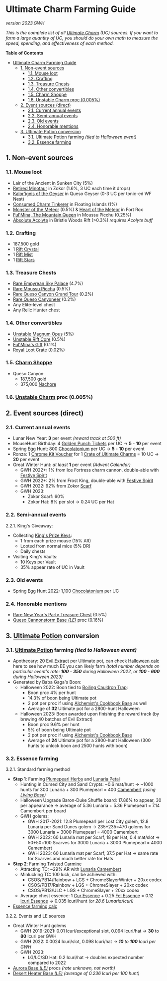 # Ultimate Charm Farming Guide
*version 2023.GWH*

*This is the complete list of all [Ultimate Charm](https://www.mousehuntgame.com/item.php?item_type=ultimate_trinket) (UC) sources. If you want to farm a large quantity of UC, you should do your own math to measure the speed, spending, and effectiveness of each method.*

**Table of Contents**
- [Ultimate Charm Farming Guide](#ultimate-charm-farming-guide)
  - [1. Non-event sources](#1-non-event-sources)
    - [1.1. Mouse loot](#11-mouse-loot)
    - [1.2. Crafting](#12-crafting)
    - [1.3. Treasure Chests](#13-treasure-chests)
    - [1.4. Other convertibles](#14-other-convertibles)
    - [1.5. Charm Shoppe](#15-charm-shoppe)
    - [1.6. Unstable Charm proc (0.005%)](#16-unstable-charm-proc-0005)
  - [2. Event sources (direct)](#2-event-sources-direct)
    - [2.1. Current annual events](#21-current-annual-events)
    - [2.2. Semi-annual events](#22-semi-annual-events)
    - [2.3. Old events](#23-old-events)
    - [2.4. Honorable mentions](#24-honorable-mentions)
  - [3. Ultimate Potion conversion](#3-ultimate-potion-conversion)
    - [3.1. Ultimate Potion farming *(tied to Halloween event)*](#31-ultimate-potion-farming-tied-to-halloween-event)
    - [3.2. Essence farming](#32-essence-farming)

## 1. Non-event sources

### 1.1. Mouse loot
- Lair of the Ancient in Sunken City (5%)
- [Retired Minotaur](https://www.mousehuntgame.com/adversaries.php?mouse=retired_minotaur) in Zokor (1.6%, 3 UC each time it drops)
- [Kalor'ignis of the Geyser](https://www.mousehuntgame.com/adversaries.php?mouse=geyser_eruption_dragon_wildfire) in Queso Geyser (0-3 UC per tonic-ed WF Nest)
- [Consumed Charm Tinkerer](https://www.mousehuntgame.com/adversaries.php?mouse=empyrean_charm_hoarder) in Floating Islands (1%)
- [Monster of the Meteor](https://www.mousehuntgame.com/adversaries.php?mouse=monster_of_the_meteor) (0.5%) & [Heart of the Meteor](https://www.mousehuntgame.com/adversaries.php?mouse=heart_of_the_meteor) in Fort Rox
- [Ful'Mina, The Mountain Queen](https://www.mousehuntgame.com/adversaries.php?mouse=ful_mina_mountain_queen) in Moussu Picchu (0.25%)
- [Absolute Acolyte](https://www.mousehuntgame.com/adversaries.php?mouse=rift_acolyte) in Bristle Woods Rift (>0.3%) *requires Acolyte buff*

### 1.2. Crafting
- 187,500 gold
- 1 [Rift Crystal](https://www.mousehuntgame.com/item.php?item_type=rift_crystal_crafting_item)
- 1 [Rift Mist](https://www.mousehuntgame.com/item.php?item_type=rift_mist_crafting_item)
- 1 [Rift Stars](https://www.mousehuntgame.com/item.php?item_type=rift_stars_crafting_item)

### 1.3. Treasure Chests
- [Rare Empyrean Sky Palace](https://www.mousehuntgame.com/item.php?item_type=rare_sky_palace_treasure_chest_convertible) (4.7%)
- [Rare Moussu Picchu](https://www.mousehuntgame.com/item.php?item_type=rare_moussu_picchu_treasure_chest_convertible) (0.5%)
- [Rare Queso Canyon Grand Tour](https://www.mousehuntgame.com/item.php?item_type=rare_queso_canyon_tour_treasure_chest_convertible) (0.2%)
- [Rare Queso Canyoneer](https://www.mousehuntgame.com/item.php?item_type=rare_queso_canyoneer_treasure_chest_convertible) (0.2%)
- Any Elite-level chest
- Any Relic Hunter chest

### 1.4. Other convertibles
- [Unstable Magnum Opus](https://www.mousehuntgame.com/item.php?item_type=unstable_magnum_opus_convertible) (5%)
- [Unstable Rift Core](https://www.mousehuntgame.com/item.php?item_type=unstable_core_convertible) (0.5%)
- [Ful'Mina's Gift](https://www.mousehuntgame.com/item.php?item_type=fulminas_gift_convertible) (0.1%)
- [Royal Loot Crate](https://www.mousehuntgame.com/item.php?item_type=kings_credit_loot_crate_convertible) (0.02%)

### 1.5. [Charm Shoppe](https://www.mousehuntgame.com/shops.php?tab=charm_shoppe)
- Queso Canyon:
  - 187,500 gold
  - 375,000 [Nachore](https://www.mousehuntgame.com/item.php?item_type=nachore_stat_item)

### 1.6. [Unstable Charm](https://www.mousehuntgame.com/item.php?item_type=unstable_trinket) proc (0.005%)

## 2. Event sources (direct)

### 2.1. Current annual events
- Lunar New Year: **3** per event *(reward track at 500 ft)*
- MouseHunt Birthday: 4 [Golden Punch Tickets](https://www.mousehuntgame.com/item.php?item_type=birthday_factory_golden_ticket_stat_item) per UC -> **5** - **10** per event
- Spring Egg Hunt: 800 [Chocolatonium](https://www.mousehuntgame.com/item.php?item_type=chocolatium_stat_item) per UC -> **5** - **10** per event
- Ronza: 1 [Chrome Kit Voucher](https://www.mousehuntgame.com/item.php?item_type=chrome_bucket_ronza_2019_stat_item) for 1 [Crate of Ultimate Charms](https://www.mousehuntgame.com/item.php?item_type=ultimate_crate_convertible) = 10 UC -> **20** per event
- Great Winter Hunt: *at least* **1** per event *(Advent Calendar)*
  - GWH 2022+: 1% from Ice Fortress charm cannon, double-able with [Festive Spirit](https://www.mousehuntgame.com/item.php?item_type=festive_spirit_stat_item)
  - GWH 2022+: 2% from Frost King, double-able with [Festive Spirit](https://www.mousehuntgame.com/item.php?item_type=festive_spirit_stat_item)
  - GWH 2022: 92% from Zokor [Scarf](https://www.mousehuntgame.com/item.php?item_type=golden_scarf_stat_item)
  - GWH 2023:
    - Zokor Scarf: 60%
    - Zokor Hat: 8% per slot -> 0.24 UC per Hat

### 2.2. Semi-annual events
2.2.1. King's Giveaway:
- Collecting [King's Prize Keys](https://www.mousehuntgame.com/item.php?item_type=kings_prize_key_stat_item):
  - 1 from each prize mouse (15% AR)
  - Looted from normal mice (5% DR)
  - Daily chests
- Visiting King's Vaults:
  - 10 Keys per Vault
  - 35% appear rate of UC in Vault

### 2.3. Old events
- Spring Egg Hunt 2022: 1,100 [Chocolatonium](https://www.mousehuntgame.com/item.php?item_type=chocolatium_stat_item) per UC

### 2.4. Honorable mentions
- [Rare New Year's Party Treasure Chest](https://www.mousehuntgame.com/item.php?item_type=rare_new_years_chest_convertible) (0.5%)
- [Queso Cannonstorm Base *(LE)*](https://www.mousehuntgame.com/item.php?item_type=queso_cannonstorm_base) proc (0.16%)

## 3. [Ultimate Potion](https://www.mousehuntgame.com/item.php?item_type=ultimate_potion) conversion

### 3.1. [Ultimate Potion](https://www.mousehuntgame.com/item.php?item_type=ultimate_potion) farming *(tied to Halloween event)*
- Apothecary: 20 [Evil Extract](https://www.mousehuntgame.com/item.php?item_type=halloween_extract_stat_item) per Ultimate pot, can check [Halloween calc](https://bit.ly/MH_UC_Hween_calc) here to see how much EE you can likely farm *(total number depends on particular event's rate: **100** - **350** during Halloween 2022, or **100** - **600** during Halloween 2023)*
- Generated by Baba Gaga's Boon:
  - Halloween 2022: Boon tied to [Boiling Cauldron Trap](https://www.mousehuntgame.com/item.php?item_type=boiling_cauldron_weapon):
    - Boon proc 4% per hunt
    - 14.3% of boon being Ultimate pot
    - 2 pot per proc if using [Alchemist's Cookbook Base](https://www.mousehuntgame.com/item.php?item_type=alchemists_cookbook_base) as well
    - Average of **32** Ultimate pot for a 2800-hunt Halloween
  - Halloween 2023: Boon awarded upon finishing the reward track (by brewing 40 batches of Evil Extract)
    - Boon proc 9.6% per hunt
    - 5% of boon being Ultimate pot
    - 2 pot per proc if using [Alchemist's Cookbook Base](https://www.mousehuntgame.com/item.php?item_type=alchemists_cookbook_base)
    - Average of **24** Ultimate pot for a 2800-hunt Halloween (300 hunts to unlock boon and 2500 hunts with boon)

### 3.2. Essence farming
3.2.1. Standard farming method
- **Step 1**: Farming [Plumepearl Herbs](https://www.mousehuntgame.com/item.php?item_type=plumepearl_herbs_crafting_item) and [Lunaria Petal](https://www.mousehuntgame.com/item.php?item_type=lunaria_petal_crafting_item)
  - Hunting in Cursed City and Sand Crypts: ~0.6 mat/hunt -> ~1000 hunts for 300 Lunaria + 300 Plumepearl = 400 [Camembert](https://www.mousehuntgame.com/item.php?item_type=lunaria_camembert_cheese) *(using [Living Base](https://www.mousehuntgame.com/item.php?item_type=living_base))*
  - Halloween Upgrade Baron-Duke Shuffle board: 17.86% to appear, 30 per appearance -> average of 5.36 Lunaria + 5.36 Plumepearl = 7.14 Camembert per board
  - GWH golems:
    - GWH 2017-2021: 12.8 Plumepearl per Lost City golem, 12.8 Lunaria per Sand Dunes golem -> 235+235=470 golems for 3000 Lunaria + 3000 Plumepearl = 4000 Camembert
    - GWH 2022: 60 Lunaria mat per Scarf, 18 per Hat, 0.4 mat/slot -> 50+50=100 Scarves for 3000 Lunaria + 3000 Plumepearl = 4000 Camembert
    - GWH 2023: 60 Lunaria mat per Scarf, 37.5 per Hat -> same rate for Scarves and much better rate for Hats
- **Step 2**: Farming [Twisted Carmine](https://www.mousehuntgame.com/adversaries.php?mouse=twisted_carmine)
  - Attracting TC: ~29% AR with [Lunaria Camembert](https://www.mousehuntgame.com/item.php?item_type=lunaria_camembert_cheese)
  - Minlucking TC: 100 luck, can be achieved with:
    - CSOS/PB14/Rainbow + LGS + ChromeSlayerWinter + 20xx codex
    - CSOS/PB17/Rainbow + LGS + ChromeSlayer + 20xx codex
    - CSOS/PB13/ULC + LGS + ChromeSlayer + 20xx codex
  - Average chest essence: 1 [Gur Essence](https://www.mousehuntgame.com/item.php?item_type=essence_g_crafting_item) + 0.25 [Fel Essence](https://www.mousehuntgame.com/item.php?item_type=essence_f_crafting_item) = 0.12 [Icuri Essence](https://www.mousehuntgame.com/item.php?item_type=essence_i_crafting_item) -> 0.035 Icuri/hunt *(or 28.6 Lunaria/Icuri)*
- [Essence farming calc](https://bit.ly/MH_Essence_calc)

3.2.2. Events and LE sources
- Great Winter Hunt golems
  - GWH 2019-2021: 0.01 Icuri/exceptional slot, 0.094 Icuri/hat -> **30** to **80** Icuri per GWH
  - GWH 2022: 0.0024 Icuri/slot, 0.098 Icuri/hat *-> **10** to **100** Icuri per GWH*
  - GWH 2023:
    - LG/LC/SD Hat: 0.2 Icuri/hat -> doubles expected number compared to 2022
- [Aurora Base *(LE)*](https://www.mousehuntgame.com/item.php?item_type=aurora_base) procs *(rate unknown, not worth)*
- [Desert Heater Base *(LE)*](https://www.mousehuntgame.com/item.php?item_type=desert_heater_base) *(average of 0.236 Icuri per 100 hunt)*